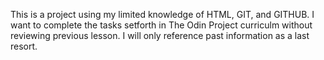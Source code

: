 This is a project using my limited knowledge of HTML, GIT, and GITHUB. I want to complete the tasks setforth in The Odin Project curriculm without reviewing previous lesson.  I will only reference past information as a last resort.  